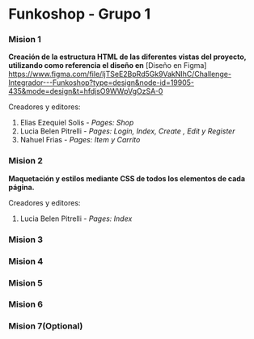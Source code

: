 # Funkoshop - Grupo 1

### Mision 1

**Creación de la estructura HTML de las diferentes vistas del proyecto, utilizando como referencia el diseño en** [Diseño en Figma]
https://www.figma.com/file/IjTSeE2BpRd5Gk9VakNIhC/Challenge-Integrador---Funkoshop?type=design&node-id=19905-435&mode=design&t=hfdjsO9WWpVgOzSA-0

Creadores y editores:

1. Elias Ezequiel Solis - _Pages: Shop_
2. Lucia Belen Pitrelli - _Pages: Login, Index, Create , Edit y Register_
3. Nahuel Frias - _Pages: Item y Carrito_

### Mision 2

**Maquetación y estilos mediante CSS de todos los elementos de cada página.**

Creadores y editores:

1. Lucia Belen Pitrelli - _Pages: Index_

### Mision 3

### Mision 4

### Mision 5

### Mision 6

### Mision 7(Optional)
